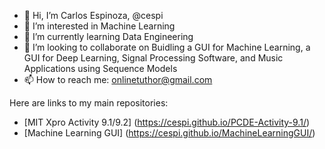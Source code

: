 - 👋 Hi, I’m Carlos Espinoza, @cespi
- 👀 I’m interested in Machine Learning
- 🌱 I’m currently learning Data Engineering
- 💞️ I’m looking to collaborate on Buidling a GUI for Machine Learning, a GUI for Deep Learning, Signal Processing Software, and Music Applications using Sequence Models
- 📫 How to reach me: onlinetuthor@gmail.com

Here are links to my main repositories:
- [MIT Xpro Activity 9.1/9.2] (<https://cespi.github.io/PCDE-Activity-9.1/>)
- [Machine Learning GUI] (<https://cespi.github.io/MachineLearningGUI/>)

<!---
cespi/cespi is a ✨ special ✨ repository because its `README.md` (this file) appears on your GitHub profile.
You can click the Preview link to take a look at your changes.
--->
